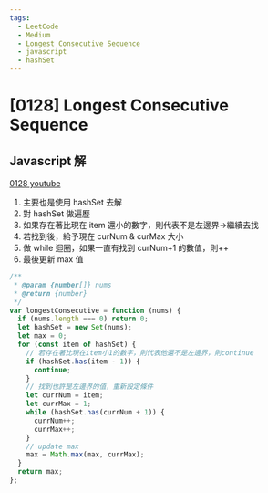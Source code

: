 ```yaml
---
tags:
  - LeetCode
  - Medium
  - Longest Consecutive Sequence
  - javascript
  - hashSet
---
```


# [0128] Longest Consecutive Sequence

## Javascript 解

[0128 youtube](https://www.youtube.com/watch?v=rc2QdQ7U78I&ab_channel=HuaHua)

1. 主要也是使用 hashSet 去解
2. 對 hashSet 做遍歷
3. 如果存在著比現在 item 還小的數字，則代表不是左邊界->繼續去找
4. 若找到後，給予現在 curNum & curMax 大小
5. 做 while 迴圈，如果一直有找到 curNum+1 的數值，則++
6. 最後更新 max 值

```javascript
/**
 * @param {number[]} nums
 * @return {number}
 */
var longestConsecutive = function (nums) {
  if (nums.length === 0) return 0;
  let hashSet = new Set(nums);
  let max = 0;
  for (const item of hashSet) {
    // 若存在著比現在item小1的數字，則代表他還不是左邊界，則continue
    if (hashSet.has(item - 1)) {
      continue;
    }
    // 找到也許是左邊界的值，重新設定條件
    let currNum = item;
    let currMax = 1;
    while (hashSet.has(currNum + 1)) {
      currNum++;
      currMax++;
    }
    // update max
    max = Math.max(max, currMax);
  }
  return max;
};
```
